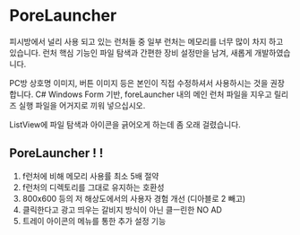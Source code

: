 # PoreLauncher
피시방에서 널리 사용 되고 있는 런처들 중 일부 런처는 메모리를 너무 많이 차지 하고 있습니다. 
런처 핵심 기능인 파일 탐색과 간편한 장비 설정만을 남겨, 새롭게 개발하였습니다.

PC방 상호명 이미지, 버튼 이미지 등은 본인이 직접 수정하셔서 사용하시는 것을 권장합니다.
C# Windows Form 기반, foreLauncher 내의 메인 런처 파일을 지우고 릴리즈 실행 파일을 어거지로 끼워 넣으십시오.

ListView에 파일 탐색과 아이콘을 긁어오게 하는데 좀 오래 걸렸습니다.


PoreLauncher ! !
----------------
1. f런처에 비해 메모리 사용률 최소 5배 절약
2. f런처의 디렉토리를 그대로 유지하는 호환성
3. 800x600 등의 저 해상도에서의 사용자 경험 개선 (디아블로 2 빼고)
4. 클릭한다고 광고 띄우는 갈비지 방식이 아닌 클ㅡ린한 NO AD
5. 트레이 아이콘의 메뉴를 통한 추가 설정 기능
